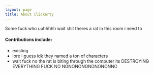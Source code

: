 ```yaml
---
layout: page
title: About Clickerty
---
```


Some fuck who uuhhhhh wait shit theres a rat in this room i need to    

#### Contributions include:  
- existing
- lore i guess idk they named a ton of characters
- wait fuck no the rat is biting through the computer its DESTROYING EVERYTHING FUCK NO NONONONONONONONNO
